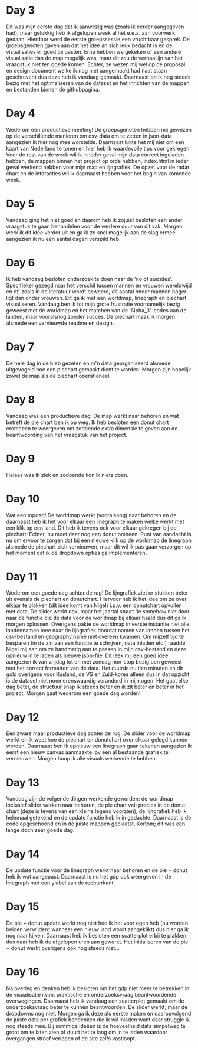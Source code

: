 # Day 3
Dit was mijn eerste dag dat ik aanwezig was (zoals ik eerder aangegeven had), maar gelukkig heb ik afgelopen week al het e.e.a. aan voorwerk gedaan. Hierdoor werd de eerste groepssessie een vruchtbaar gesprek. De groepsgenoten gaven aan dat het idee an sich leuk bedacht is en de visualisaties er goed bij pasten. Erna hebben we gekeken of een andere visualisatie dan de map mogelijk was, maar dit zou de verhaallijn van het vraagstuk niet ten goede komen. Echter, ze wezen mij wel op de proposal en design document welke ik nog niet aangemaakt had (laat staan geschreven) dus deze heb ik vandaag gemaakt. Daarnaast bn ik nog steeds bezig met het optimaliseren van de  dataset en het inrichten van de mappen en bestanden binnen de githubpagina.

# Day 4
Wederom een productieve meeting! De groepsgenoten hebben mij gewezen op de verschillende manieren om csv-data om te zetten in json-data aangezien ik hier nog mee worstelde. Daarnaast lukte het mij niet om een kaart van Nederland te tonen en hier heb ik waardevolle tips voor gekregen. Voor de rest van de week wil ik in ieder geval mijn data correct ingeladen hebben, de mappen binnen het project op orde hebben, index.html in ieder geval werkend hebben voor mijn map en lijngrafiek. De opzet voor de radar chart en de interacties wil ik daarnaast hebben voor het begin van komende week.

# Day 5
Vandaag ging het niet goed en daarom heb ik zojuist besloten een ander vraagstuk te gaan behandelen voor de verdere duur van dit vak. Morgen werk ik dit idee verder uit en ga ik zo snel mogelijk aan de slag ermee aangezien ik nu een aantal dagen verspild heb.

# Day 6
Ik heb vandaag besloten onderzoek te doen naar de 'no of suicides'. Specifieker gezegd naar het verschil tussen mannen en vrouwen wereldwijd en of, zoals in de literatuur wordt beweerd, dit aantal onder mannen hoger ligt dan onder vrouwen. Dit ga ik met een worldmap, linegraph en piechart visualiseren. Vandaag ben ik tot mijn grote frustratie voornamelijk bezig geweest met de worldmap en het matchen van de 'Alpha_3'-codes aan de landen, maar vooralsnog zonder succes. De piechart maak ik morgen alsmede een vernieuwde readme en design.

# Day 7
De hele dag in de bieb gezeten en m'n data georganiseerd alsmede uitgevogeld hoe een piechart gemaakt dient te worden. Morgen zijn hopelijk zowel de map als de piechart operationeel.

# Day 8
Vandaag was een productieve dag! De map werkt naar behoren en wat betreft de pie chart ben ik op weg. Ik heb besloten een donut chart eromheen te weergeven om zodoende extra dimensie te geven aan de beantwoording van het vraagstuk van het project.

# Day 9
Helaas was ik ziek en zodoende kon ik niets doen.

# Day 10
Wat een topdag! De worldmap werkt (vooralsnog) naar behoren en de daarnaast heb ik het voor elkaar een linegraph te maken welke werkt met een klik op een land. Dit heb ik tevens ook voor elkaar gekregen bij de piechart! Echter, nu moet daar nog een donut omheen. Punt van aandacht is nu om ervoor te zorgen dat bij een nieuwe klik op de worldmap de linegraph alsmede de piechart zich vernieuwen, maar dit wil ik pas gaan verzorgen op het moment dat ik de dropdown opties ga implementeren.

# Day 11
Wederom een goede dag achter de rug! De lijngrafiek ziet er stukken beter uit evenals de piechart en donutchart. Hiervoor heb ik het idee om ze over elkaar te plakken (dit idee komt van Nigel) i.p.v. een donutchart opvullen met data. De slider werkt ook, maar het jaartal stuurt 'ie somehow niet door naar de functie die de data voor de worldmap bij elkaar haald dus dit ga ik morgen oplossen. Overigens pakte de worldmap in eerste instantie niet alle landennamen mee naar de lijngrafiek doordat namen van landen tussen het csv-bestand en geography.name niet overeen kwamen. Om mijzelf tijd te besparen (in de zin van een functie te schrijven, data inladen etc.) raadde Nigel mij aan om ze handmatig aan te passen in mijn csv-bestand en deze opnieuw in te laden als nieuwe json-file. Dit leek mij een goed idee aangezien ik van vrijdag tot en met zondag non-stop bezig ben geweest met het correct formatten van de data. Het duurde nu tien minuten en dit gold overigens voor Rusland, de VS en Zuid-korea alleen dus in dat opzicht is de dataset niet noemerenswaardig veranderd in mijn ogen. Het gaat elke dag beter, de structuur snap ik steeds beter en ik zit beter en beter in het project. Morgen gaat wederom een goede dag worden!

# Day 12
Een zware maar productieve dag achter de rug. De slider voor de worldmap werkt en ik weet hoe de piechart en donutchart over elkaar gelegd kunnen worden. Daarnaast ben ik opnieuw een linegraph gaan tekenen aangezien ik eerst een nieuw canvas aanmaakte ipv een al bestaande grafiek te vernieuwen. Morgen hoop ik alle visuals werkende te hebben.

# Day 13
Vandaag zijn de volgende dingen werkende geworden: de worldmap inclusief slider werken naar behoren, de pie chart valt precies in de donut chart (deze is tevens van een kleine legend voorzien), de lijngrafiek heb ik helemaal getekend en de update functie heb ik in gedachte. Daarnaast is de code opgeschoond en in de juiste mappen geplaatst. Kortom; dit was een lange doch zeer goede dag.

# Day 14
De update functie voor de linegraph werkt naar behoren en de pie + donut heb ik wat aangepast. Daarnaast is nu het gdp ook weergeven in de linegraph met een ylabel aan de rechterkant.

# Day 15
De pie + donut update werkt nog niet hoe ik het voor ogen heb (nu worden beiden verwijderd wanneer een nieuw land wordt aangeklikt) dus hier ga ik nog naar kijken. Daarnaast heb ik besloten een scatterplot erbij te plakken dus daar heb ik de afgelopen uren aan gewerkt. Het initialiseren van de pie + donut werkt overigens ook nog steeds niet...

# Day 16
Na overleg en denken heb ik besloten om het gdp niet meer te betrekken in de visualisatie i.v.m. praktische en onderzoeksvraag beantwoordende overwegingen. Daarnaast heb ik vandaag een scatterplot gemaakt om de onderzoeksvraag beter te kunnen beantwoorden. De slider werkt, maar de dropdowns nog niet. Morgen ga ik deze als eerste maken en daaropvolgend de juiste data per grafiek bendenken die ik wil inladen want daar struggle ik nog steeds mee. Bij sommige ideëen is de hoeveelheid data simpelweg te groot om te laten zien of duurt het te lang om in te laden waardoor overgangen stroef verlopen of de site zelfs vastloopt.
